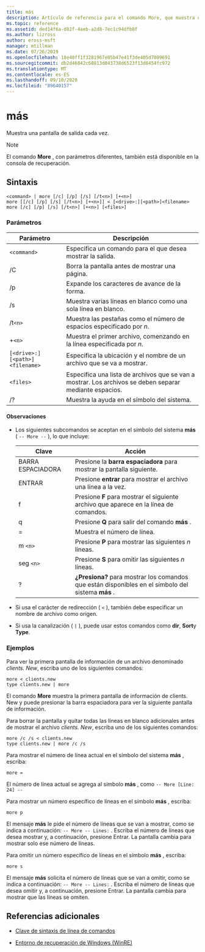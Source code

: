 ```yaml
---
title: más
description: Artículo de referencia para el comando More, que muestra una pantalla de salida cada vez.
ms.topic: reference
ms.assetid: ded14f6a-d82f-4aeb-a2d8-7ec1c94dfb8f
ms.author: lizross
author: eross-msft
manager: mtillman
ms.date: 07/26/2019
ms.openlocfilehash: 18e40ff1f3281967e05b47e41f3de405d7009691
ms.sourcegitcommit: db2d46842c68813d043738d6523f13d8454fc972
ms.translationtype: MT
ms.contentlocale: es-ES
ms.lasthandoff: 09/10/2020
ms.locfileid: "89640157"
---
```

# <a name="more"></a>más

Muestra una pantalla de salida cada vez.

> [!NOTE]
> El comando **More** , con parámetros diferentes, también está disponible en la consola de recuperación.

## <a name="syntax"></a>Sintaxis

```
<command> | more [/c] [/p] [/s] [/t<n>] [+<n>]
more [[/c] [/p] [/s] [/t<n>] [+<n>]] < [<drive>:][<path>]<filename>
more [/c] [/p] [/s] [/t<n>] [+<n>] [<files>]
```

### <a name="parameters"></a>Parámetros

| Parámetro | Descripción |
| --------- | ----------- |
| `<command>` | Especifica un comando para el que desea mostrar la salida. |
| /C | Borra la pantalla antes de mostrar una página. |
| /p | Expande los caracteres de avance de la forma. |
| /s | Muestra varias líneas en blanco como una sola línea en blanco. |
| /t`<n>` | Muestra las pestañas como el número de espacios especificado por *n*. |
| +`<n>` | Muestra el primer archivo, comenzando en la línea especificada por *n*. |
| `[<drive>:][<path>]<filename>` | Especifica la ubicación y el nombre de un archivo que se va a mostrar. |
| `<files>` | Especifica una lista de archivos que se van a mostrar. Los archivos se deben separar mediante espacios. |
| /? | Muestra la ayuda en el símbolo del sistema. |

#### <a name="remarks"></a>Observaciones

- Los siguientes subcomandos se aceptan en el símbolo del sistema **más** ( `-- More --` ), lo que incluye:

    | Clave | Acción |
    | --- | ------ |
    | BARRA ESPACIADORA | Presione la **barra espaciadora** para mostrar la pantalla siguiente. |
    | ENTRAR | Presione **entrar** para mostrar el archivo una línea a la vez. |
    | f | Presione **F** para mostrar el siguiente archivo que aparece en la línea de comandos. |
    | q | Presione **Q** para salir del comando **más** . |
    | = | Muestra el número de línea. |
    | m `<n>` | Presione **P** para mostrar las siguientes *n* líneas. |
    | seg `<n>` | Presione **S** para omitir las siguientes *n* líneas. |
    | ? | **¿Presiona?** para mostrar los comandos que están disponibles en el símbolo del sistema **más** .|

- Si usa el carácter de redirección ( `<` ), también debe especificar un nombre de archivo como origen.

- Si usa la canalización ( `|` ), puede usar estos comandos como **dir**, **Sort**y **Type**.

### <a name="examples"></a>Ejemplos

Para ver la primera pantalla de información de un archivo denominado *clients. New*, escriba uno de los siguientes comandos:

```
more < clients.new
type clients.new | more
```

El comando **More** muestra la primera pantalla de información de clients. New y puede presionar la barra espaciadora para ver la siguiente pantalla de información.

Para borrar la pantalla y quitar todas las líneas en blanco adicionales antes de mostrar el archivo *clients. New*, escriba uno de los siguientes comandos:

```
more /c /s < clients.new
type clients.new | more /c /s
```

Para mostrar el número de línea actual en el símbolo del sistema **más** , escriba:

```
more =
```

El número de línea actual se agrega al símbolo **más** , como `-- More [Line: 24] --`

Para mostrar un número específico de líneas en el símbolo **más** , escriba:

```
more p
```

El mensaje **más** le pide el número de líneas que se van a mostrar, como se indica a continuación: `-- More -- Lines:` . Escriba el número de líneas que desea mostrar y, a continuación, presione Entrar. La pantalla cambia para mostrar solo ese número de líneas.

Para omitir un número específico de líneas en el símbolo **más** , escriba:

```
more s
```

El mensaje **más** solicita el número de líneas que se van a omitir, como se indica a continuación: `-- More -- Lines:` . Escriba el número de líneas que desea omitir y, a continuación, presione Entrar. La pantalla cambia para mostrar que las líneas se omiten.

## <a name="additional-references"></a>Referencias adicionales

- [Clave de sintaxis de línea de comandos](command-line-syntax-key.md)

- [Entorno de recuperación de Windows (WinRE)](/windows-hardware/manufacture/desktop/windows-recovery-environment--windows-re--technical-reference)

